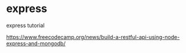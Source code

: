 # express
express tutorial


https://www.freecodecamp.org/news/build-a-restful-api-using-node-express-and-mongodb/
